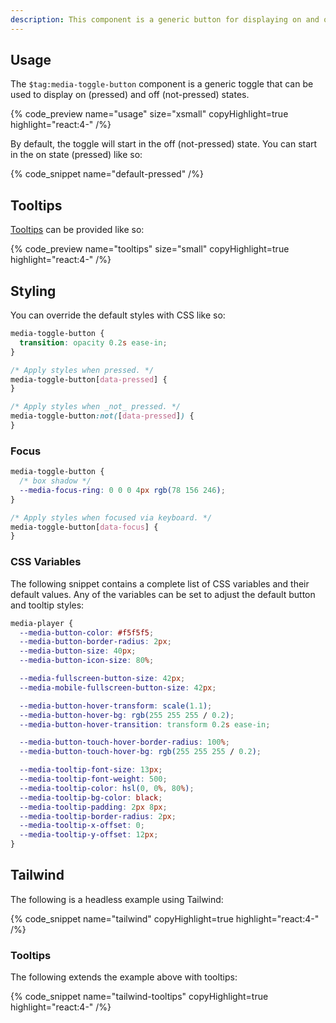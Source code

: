 ```yaml
---
description: This component is a generic button for displaying on and off states.
---
```


## Usage

The `$tag:media-toggle-button` component is a generic toggle that can be used to display
on (pressed) and off (not-pressed) states.

{% code_preview name="usage" size="xsmall" copyHighlight=true highlight="react:4-" /%}

By default, the toggle will start in the off (not-pressed) state. You can start in the on state
(pressed) like so:

{% code_snippet name="default-pressed" /%}

## Tooltips

[Tooltips](https://developer.mozilla.org/en-US/docs/Web/Accessibility/ARIA/Roles/tooltip_role) can
be provided like so:

{% code_preview name="tooltips" size="small" copyHighlight=true highlight="react:4-" /%}

## Styling

You can override the default styles with CSS like so:

```css {% copy=true %}
media-toggle-button {
  transition: opacity 0.2s ease-in;
}

/* Apply styles when pressed. */
media-toggle-button[data-pressed] {
}

/* Apply styles when _not_ pressed. */
media-toggle-button:not([data-pressed]) {
}
```

### Focus

```css {% copy=true %}
media-toggle-button {
  /* box shadow */
  --media-focus-ring: 0 0 0 4px rgb(78 156 246);
}

/* Apply styles when focused via keyboard. */
media-toggle-button[data-focus] {
}
```

### CSS Variables

The following snippet contains a complete list of CSS variables and their default values. Any
of the variables can be set to adjust the default button and tooltip styles:

```css {% copy=true %}
media-player {
  --media-button-color: #f5f5f5;
  --media-button-border-radius: 2px;
  --media-button-size: 40px;
  --media-button-icon-size: 80%;

  --media-fullscreen-button-size: 42px;
  --media-mobile-fullscreen-button-size: 42px;

  --media-button-hover-transform: scale(1.1);
  --media-button-hover-bg: rgb(255 255 255 / 0.2);
  --media-button-hover-transition: transform 0.2s ease-in;

  --media-button-touch-hover-border-radius: 100%;
  --media-button-touch-hover-bg: rgb(255 255 255 / 0.2);

  --media-tooltip-font-size: 13px;
  --media-tooltip-font-weight: 500;
  --media-tooltip-color: hsl(0, 0%, 80%);
  --media-tooltip-bg-color: black;
  --media-tooltip-padding: 2px 8px;
  --media-tooltip-border-radius: 2px;
  --media-tooltip-x-offset: 0;
  --media-tooltip-y-offset: 12px;
}
```

## Tailwind

The following is a headless example using Tailwind:

{% code_snippet name="tailwind" copyHighlight=true highlight="react:4-" /%}

### Tooltips

The following extends the example above with tooltips:

{% code_snippet name="tailwind-tooltips" copyHighlight=true highlight="react:4-" /%}
